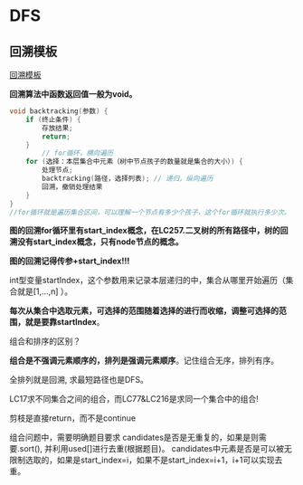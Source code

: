 # DFS

## 回溯模板

[回溯模板](https://programmercarl.com/%E5%9B%9E%E6%BA%AF%E7%AE%97%E6%B3%95%E7%90%86%E8%AE%BA%E5%9F%BA%E7%A1%80.html#%E5%9B%9E%E6%BA%AF%E6%B3%95%E6%A8%A1%E6%9D%BF)

**回溯算法中函数返回值一般为void。**

```c++
void backtracking(参数) {
    if (终止条件) {
        存放结果;
        return;
    }
		// for循环，横向遍历
    for (选择：本层集合中元素（树中节点孩子的数量就是集合的大小）) {
        处理节点;
        backtracking(路径，选择列表); // 递归，纵向遍历
        回溯，撤销处理结果
    }
}
//for循环就是遍历集合区间，可以理解一个节点有多少个孩子，这个for循环就执行多少次。
```



**图的回溯for循环里有start_index概念，在LC257.二叉树的所有路径中，树的回溯没有start_index概念，只有node节点的概念。**

**图的回溯记得传参+start_index!!!**

int型变量startIndex，这个参数用来记录本层递归的中，集合从哪里开始遍历（集合就是[1,...,n] ）。

**每次从集合中选取元素，可选择的范围随着选择的进行而收缩，调整可选择的范围，就是要靠startIndex**。



组合和排序的区别？

**组合是不强调元素顺序的，排列是强调元素顺序**。记住组合无序，排列有序。


全排列就是回溯, 求最短路径也是DFS。

LC17求不同集合之间的组合，而LC77&LC216是求同一个集合中的组合!

剪枝是直接return，而不是continue


组合问题中，需要明确题目要求
candidates是否是无重复的，如果是则需要.sort(), 并利用used[]进行去重(根据题目)。
candidates中元素是否是可以被无限制选取的，如果是start_index=i，如果不是start_index=i+1，i+1可以实现去重。